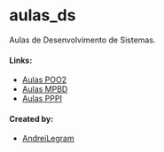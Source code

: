 # aulas_ds
Aulas de Desenvolvimento de Sistemas.

#### Links:
- [Aulas POO2](https://github.com/AndreiLegram/aulas_poo2)
- [Aulas MPBD](https://github.com/AndreiLegram/aulas_mpbd)
- [Aulas PPPI](https://github.com/AndreiLegram/aulas_pppi)

#### Created by:

- [AndreiLegram](https://github.com/AndreiLegram)
